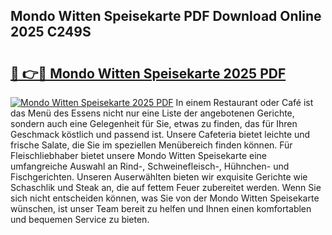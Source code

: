 ## Mondo Witten Speisekarte PDF Download Online 2025 C249S

# <h2><a href="http://gc703u.nevu.top/?p=Mondo+Witten+Speisekarte">🔗 👉🔴 Mondo Witten Speisekarte 2025 PDF</a></h2>

[![Mondo Witten Speisekarte 2025 PDF](https://i.imgur.com/dBaPXMq.png)](http://gc703u.nevu.top/?p=Mondo+Witten+Speisekarte)
In einem Restaurant oder Café ist das Menü des Essens nicht nur eine Liste der angebotenen Gerichte, sondern auch eine Gelegenheit für Sie, etwas zu finden, das für Ihren Geschmack köstlich und passend ist. Unsere Cafeteria bietet leichte und frische Salate, die Sie im speziellen Menübereich finden können. Für Fleischliebhaber bietet unsere Mondo Witten Speisekarte eine umfangreiche Auswahl an Rind-, Schweinefleisch-, Hühnchen- und Fischgerichten. Unseren Auserwählten bieten wir exquisite Gerichte wie Schaschlik und Steak an, die auf fettem Feuer zubereitet werden. Wenn Sie sich nicht entscheiden können, was Sie von der Mondo Witten Speisekarte wünschen, ist unser Team bereit zu helfen und Ihnen einen komfortablen und bequemen Service zu bieten.
